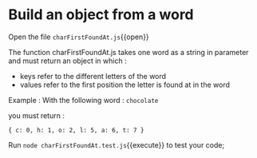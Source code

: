 # Build an object from a word

Open the file `charFirstFoundAt.js`{{open}}

The function charFirstFoundAt.js takes one word as a string in parameter and must return an object in which : 
- keys refer to the different letters of the word
- values refer to the first position the letter is found at in the word  

Example :
With the following word :
`chocolate`

you must return :

`
{
  c: 0,
  h: 1,
  o: 2,
  l: 5,
  a: 6,
  t: 7
}
` 

Run `node charFirstFoundAt.test.js`{{execute}} to test your code;